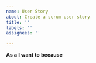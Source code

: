 ```yaml
---
name: User Story
about: Create a scrum user story
title: ''
labels: ''
assignees: ''

---
```


**As a** <user>
**I want to** <what>
**because** <why>
